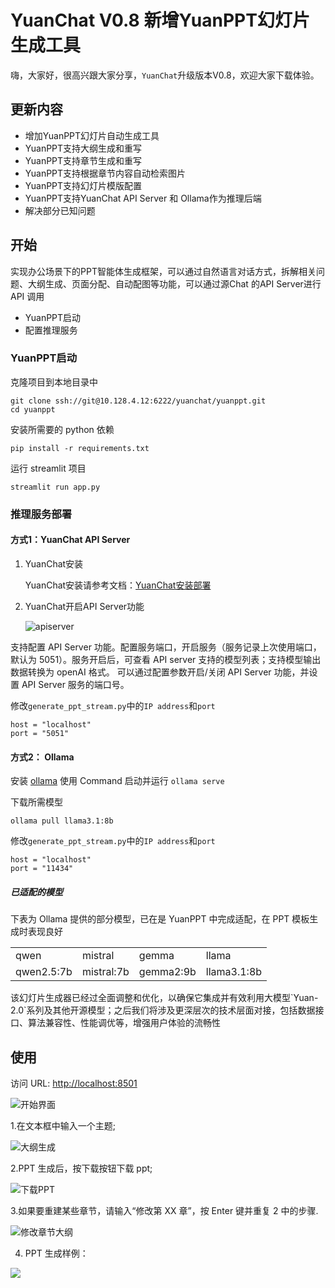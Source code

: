 # YuanChat V0.8 新增YuanPPT幻灯片生成工具

嗨，大家好，很高兴跟大家分享，`YuanChat`升级版本V0.8，欢迎大家下载体验。

## 更新内容
* 增加YuanPPT幻灯片自动生成工具
* YuanPPT支持大纲生成和重写
* YuanPPT支持章节生成和重写
* YuanPPT支持根据章节内容自动检索图片
* YuanPPT支持幻灯片模版配置
* YuanPPT支持YuanChat API Server 和 Ollama作为推理后端
* 解决部分已知问题


## 开始
实现办公场景下的PPT智能体生成框架，可以通过自然语言对话方式，拆解相关问题、大纲生成、页面分配、自动配图等功能，可以通过源Chat 的API Server进行API 调用

* YuanPPT启动
* 配置推理服务

### YuanPPT启动

克隆项目到本地目录中

```
git clone ssh://git@10.128.4.12:6222/yuanchat/yuanppt.git
cd yuanppt
```

安装所需要的 python 依赖

```
pip install -r requirements.txt
```

运行 streamlit 项目

```
streamlit run app.py
```

### 推理服务部署

#### 方式1：YuanChat API Server

1. YuanChat安装

     YuanChat安装请参考文档：[YuanChat安装部署](https://github.com/IEIT-Yuan/YuanChat/blob/main/docs/YuanChat%E9%80%9A%E7%94%A8%E7%89%88%E6%9C%ACV0.5.md)

2. YuanChat开启API Server功能

     ![apiserver](images/pptv1/yuanchat_enable_apiserver.png)

支持配置 API Server 功能。配置服务端口，开启服务（服务记录上次使用端口，默认为 5051）。服务开启后，可查看 API server 支持的模型列表；支持模型输出数据转换为 openAI 格式。 可以通过配置参数开启/关闭 API Server 功能，并设置 API Server 服务的端口号。

修改`generate_ppt_stream.py`中的`IP address`和`port`

```
host = "localhost"
port = "5051"
```

#### 方式2： Ollama

安装 [ollama](https://ollama.ai/download)
使用 Command 启动并运行 `ollama serve`

下载所需模型

```
ollama pull llama3.1:8b
```

修改`generate_ppt_stream.py`中的`IP address`和`port`

```
host = "localhost"
port = "11434"
```


##### 已适配的模型

下表为 Ollama 提供的部分模型，已在是 YuanPPT 中完成适配，在 PPT 模板生成时表现良好

<table>
    <tr>
        <td>qwen</td> 
        <td>mistral</td> 
        <td>gemma</td> 
        <td>llama</td> 
   </tr>
   <tr>
        <td>qwen2.5:7b</td> 
        <td>mistral:7b</td> 
        <td>gemma2:9b</td> 
        <td>llama3.1:8b</td> 
   </tr>
</table>
该幻灯片生成器已经过全面调整和优化，以确保它集成并有效利用大模型`Yuan-2.0`系列及其他开源模型；之后我们将涉及更深层次的技术层面对接，包括数据接口、算法兼容性、性能调优等，增强用户体验的流畅性



## 使用

访问 URL: [http://localhost:8501](http://localhost:8501)

![开始界面](images/pptv1/begin.png)

1.在文本框中输入一个主题;

![大纲生成](images/pptv1/prompt_display.png)

2.PPT 生成后，按下载按钮下载 ppt;

![下载PPT](images/pptv1/PPTdownload.png)

3.如果要重建某些章节，请输入“修改第 XX 章”，按 Enter 键并重复 2 中的步骤.

![修改章节大纲](images/pptv1/rewrite_prompt.png)

4. PPT 生成样例：

![](images/pptv1/pptoutputdemo.png)
